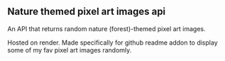 ## Nature themed pixel art images api

An API that returns random nature (forest)-themed pixel art images.

Hosted on render.
Made specifically for github readme addon to display some of my fav pixel art images randomly.

